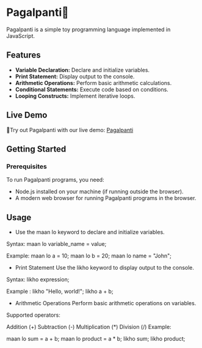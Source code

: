 # Pagalpanti🤪

Pagalpanti is a simple toy programming language implemented in JavaScript. 

## Features

- **Variable Declaration:** Declare and initialize variables.
- **Print Statement:** Display output to the console.
- **Arithmetic Operations:** Perform basic arithmetic calculations.
- **Conditional Statements:** Execute code based on conditions.
- **Looping Constructs:** Implement iterative loops.

## Live Demo

📌Try out Pagalpanti with our live demo: [Pagalpanti](https://pagalpantionhai.netlify.app/)

## Getting Started

### Prerequisites

To run Pagalpanti programs, you need:

- Node.js installed on your machine (if running outside the browser).
- A modern web browser for running Pagalpanti programs in the browser.



## Usage
- Use the maan lo keyword to declare and initialize variables.

Syntax:
maan lo variable_name = value;

Example: maan lo a = 10;
maan lo b = 20;
maan lo name = "John";

- Print Statement
Use the likho keyword to display output to the console.

Syntax:
likho expression;

Example : likho "Hello, world!";
likho a + b;

- Arithmetic Operations
Perform basic arithmetic operations on variables.

Supported operators:

Addition (+)
Subtraction (-)
Multiplication (*)
Division (/)
Example:

maan lo sum = a + b;
maan lo product = a * b;
likho sum;
likho product;


